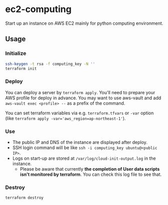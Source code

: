 # ec2-computing

Start up an instance on AWS EC2 mainly for python computing environment.

## Usage

### Initialize

```bash
ssh-keygen -t rsa -f computing_key -N ''
terraform init
```

### Deploy

You can deploy a server by `terraform apply`. You'll need to prepare your AWS profile for deploy in advance. You may want to use aws-vault and add `aws-vault exec <profile> --` as a prefix of the command.

You can set terraform variables via e.g. `terraform.tfvars` or `-var` option (like `terraform apply -var='aws_region=ap-northeast-1'`).

### Use

- The public IP and DNS of the instance are displayed after deploy.
- SSH login command will be like `ssh -i computing_key ubuntu@<public IP>`.
- Logs on start-up are stored at `/var/log/cloud-init-output.log` in the instance.
  - Please be aware that currently **the completion of User data scripts isn't monitored by terraform**. You can check this log file to see that.

### Destroy

```bash
terraform destroy
```
